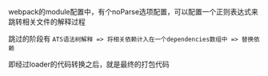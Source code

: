 webpack的module配置中，有个noParse选项配置，可以配置一个正则表达式来跳转相关文件的解释过程


跳过的阶段有 `ATS语法树解释 => 将相关依赖计入在一个dependencies数组中 => 替换依赖`

即经过loader的代码转换之后，就是最终的打包代码
